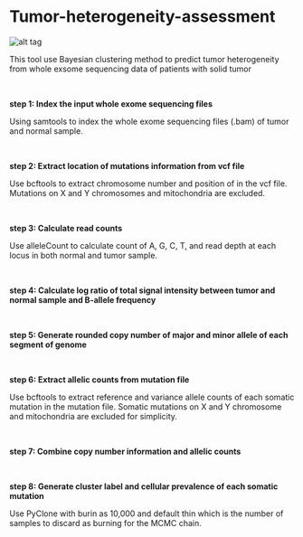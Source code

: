 # Tumor-heterogeneity-assessment

![alt tag](https://github.com/xinlingl/Tumor-heterogeneity-assessment/blob/main/workflow.jpg)

This tool use Bayesian clustering method to predict tumor heterogeneity from whole exsome sequencing data of patients with solid tumor 

<br />

**step 1: Index the input whole exome sequencing files**

Using samtools to index the whole exome sequencing files (.bam) of tumor and normal sample.

<br />

**step 2: Extract location of mutations information from vcf file**

Use bcftools to extract chromosome number and position of in the vcf file. Mutations on X and Y chromosomes and mitochondria are excluded.

<br />

**step 3: Calculate read counts**

Use alleleCount to calculate count of A, G, C, T, and read depth at each locus in both normal and tumor sample.

<br />

**step 4: Calculate log ratio of total signal intensity between tumor and normal sample and B-allele frequency**

<br />

**step 5: Generate rounded copy number of major and minor allele of each segment of genome**

<br />

**step 6: Extract allelic counts from mutation file**

Use bcftools to extract reference and variance allele counts of each somatic mutation in the mutation file. Somatic mutations on X and Y chromosome and mitochondria are excluded for simplicity.

<br />

**step 7: Combine copy number information and allelic counts**

<br />

**step 8: Generate cluster label and cellular prevalence of each somatic mutation**

Use PyClone with burin as 10,000 and default thin which is the number of samples to discard as burning for the MCMC chain. 

